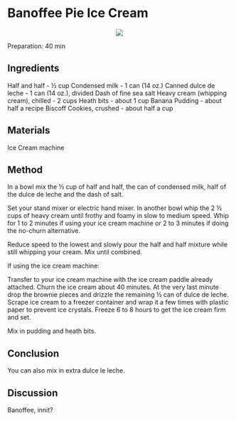 # Banoffee Pie Ice Cream
<p align="center">
<img src="https://github.com/dennisfxm/Cookbook/tree/main/images/BonoffeePieIceCreamLabel.png" />
</p>

Preparation: 40 min  

## Ingredients
Half and half - ½ cup
Condensed milk - 1 can (14 oz.)
Canned dulce de leche - 1 can (14 oz.), divided
Dash of fine sea salt
Heavy cream (whipping cream), chilled - 2 cups
Heath bits - about 1 cup
Banana Pudding - about half a recipe
Biscoff Cookies, crushed - about half a cup

## Materials
Ice Cream machine

## Method
In a bowl mix the ½ cup of half and half, the can of condensed milk, half of the dulce de leche and the dash of salt.

Set your stand mixer or electric hand mixer. In another bowl whip the 2 ½ cups of heavy cream until frothy and foamy in slow to medium speed. Whip for 1 to 2 minutes if using your ice cream machine or 2 to 3 minutes if doing the no-churn alternative.

Reduce speed to the lowest and slowly pour the half and half mixture while still whipping your cream. Mix until combined.

If using the ice cream machine:

Transfer to your ice cream machine with the ice cream paddle already attached. Churn the ice cream about 40 minutes. At the very last minute drop the brownie pieces and drizzle the remaining ½ can of dulce de leche. Scrape ice cream to a freezer container and wrap it a few times with plastic paper to prevent ice crystals. Freeze 6 to 8 hours to get the ice cream firm and set.

Mix in pudding and heath bits.

## Conclusion
You can also mix in extra dulce le leche.

## Discussion
Banoffee, innit?
